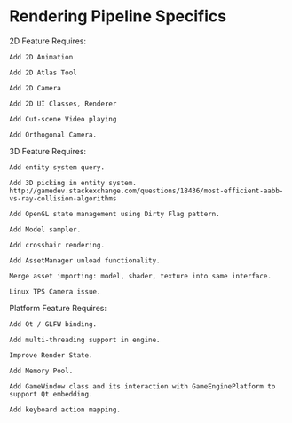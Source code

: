 Rendering Pipeline Specifics
===

2D Feature Requires:

    Add 2D Animation
    
    Add 2D Atlas Tool

    Add 2D Camera

    Add 2D UI Classes, Renderer

    Add Cut-scene Video playing

    Add Orthogonal Camera.

3D Feature Requires:

    Add entity system query.

    Add 3D picking in entity system. http://gamedev.stackexchange.com/questions/18436/most-efficient-aabb-vs-ray-collision-algorithms

    Add OpenGL state management using Dirty Flag pattern.

    Add Model sampler.
    
    Add crosshair rendering.

    Add AssetManager unload functionality.

    Merge asset importing: model, shader, texture into same interface.

    Linux TPS Camera issue.

Platform Feature Requires:

    Add Qt / GLFW binding.

    Add multi-threading support in engine.

    Improve Render State.

    Add Memory Pool.

    Add GameWindow class and its interaction with GameEnginePlatform to support Qt embedding.

    Add keyboard action mapping.


